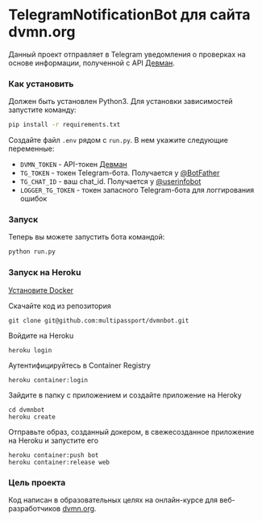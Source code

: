 # TelegramNotificationBot для сайта dvmn.org

Данный проект отправляет в Telegram уведомления о проверках на основе информации, полученной с API [Девман](https://dvmn.org/api/docs/).

### Как установить

Должен быть установлен Python3. Для установки зависимостей запустите команду:
```bash
pip install -r requirements.txt
```

Создайте файл `.env` рядом с `run.py`. В нем укажите следующие переменные:
* `DVMN_TOKEN` - API-токен [Девман](https://dvmn.org/api/docs/)
* `TG_TOKEN` - токен Telegram-бота. Получается у [@BotFather](https://telegram.me/BotFather)
* `TG_CHAT_ID` - ваш chat_id. Получается у [@userinfobot](https://telegram.me/userinfobot)
* `LOGGER_TG_TOKEN` - токен запасного Telegram-бота для логгирования ошибок

### Запуск

Теперь вы можете запустить бота командой:

```bash
python run.py
```

### Запуск на Heroku

[Установите Docker](https://docs.docker.com/engine/install/)

Скачайте код из репозитория
```
git clone git@github.com:multipassport/dvmnbot.git
```

Войдите на Heroku
```
heroku login
```

Аутентифицируйтесь в Container Registry
```
heroku container:login
```

Зайдите в папку с приложением и создайте приложение на Heroky
```
cd dvmnbot
heroku create
```

Отправьте образ, созданный докером, в свежесозданное приложение на Heroku и запустите его
```
heroku container:push bot
heroku container:release web
```

### Цель проекта

Код написан в образовательных целях на онлайн-курсе для веб-разработчиков [dvmn.org](https://dvmn.org/).